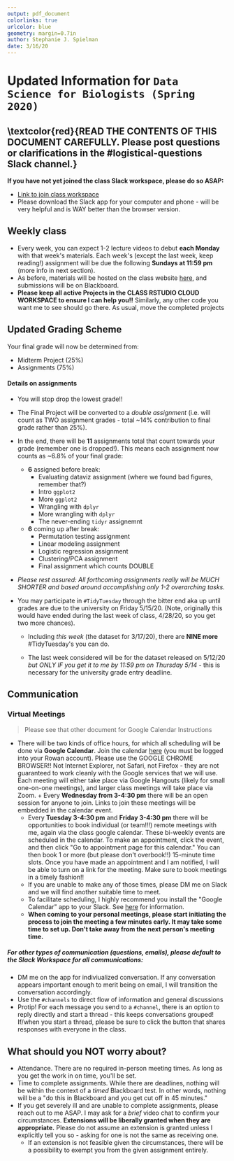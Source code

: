 ```yaml
---
output: pdf_document
colorlinks: true
urlcolor: blue
geometry: margin=0.7in
author: Stephanie J. Spielman
date: 3/16/20
---
```


# Updated Information for `Data Science for Biologists (Spring 2020)`

## \textcolor{red}{READ THE CONTENTS OF THIS DOCUMENT CAREFULLY. Please post questions or clarifications in the \#logistical-questions Slack channel.}


**If you have not yet joined the class Slack workspace, please do so ASAP:**

+ [Link to join class workspace](https://join.slack.com/t/datasci-4-biologists/shared_invite/zt-cja6k48h-Eo2vQjroUrT5sah2i7Di2A)
+ Please download the Slack app for your computer and phone - will be very helpful and is WAY better than the browser version.


## Weekly class

+ Every week, you can expect 1-2 lecture videos to debut **each Monday** with that week's materials. Each week's (except the last week, keep reading!) assignment will be due the following **Sundays at 11:59 pm** (more info in next section). 
+ As before, materials will be hosted on the class website [here](https://spielmanlab.github.io/courses/datascience_for_biologists/), and submissions will be on Blackboard. 
+ **Please keep all active Projects in the CLASS RSTUDIO CLOUD WORKSPACE to ensure I can help you!!** Similarly, any other code you want me to see should go there. As usual, move the completed projects


## Updated Grading Scheme

Your final grade will now be determined from:

+ Midterm Project (25%)
+ Assignments (75%)

#### Details on assignments
+ You will stop drop the lowest grade!!
+ The Final Project will be converted to a _double assignment_ (i.e. will count as TWO assignment grades - total ~14% contribution to final grade rather than 25%).
+ In the end, there will be **11** assignments total that count towards your grade (remember one is dropped!). This means each assignment now counts as ~6.8% of your final grade:
	+ **6** assigned before break:
		+ Evaluating dataviz assignment (where we found bad figures, remember that?) 
		+ Intro `ggplot2`
		+ More `ggplot2`
		+ Wrangling with `dplyr`
		+ More wrangling with `dplyr`
		+ The never-ending `tidyr` assignemnt
	+ **6** coming up after break:
		+ Permutation testing assignment
		+ Linear modeling assignment
		+ Logistic regression assignment
		+ Clustering/PCA assignment
		+ Final assignment which counts DOUBLE
+ *Please rest assured: All forthcoming assignments really will be MUCH SHORTER and based around accomplishing only 1-2 overarching tasks.*   


+ You may participate in `#TidyTuesday` through the bitter end aka up until grades are due to the university on Friday 5/15/20. (Note, originally this would have ended during the last week of class, 4/28/20, so you get two more chances).

	+ Including *this week* (the dataset for 3/17/20), there are **NINE more** #TidyTuesday's you can do. 
	
	+ The last week considered will be for the dataset released on 5/12/20 *but ONLY IF you get it to me by 11:59 pm on Thursday 5/14* - this is necessary for the university grade entry deadline.
	
	

## Communication


### Virtual Meetings

> Please see that other document for Google Calendar Instructions

+ There will be two kinds of office hours, for which all scheduling will be done via **Google Calendar**. Join the calendar [here](https://calendar.google.com/calendar?cid=c3R1ZGVudHMucm93YW4uZWR1X3VwdTZ2Y3BqOWc4bTlra3ZkczhjaGE2bHNrQGdyb3VwLmNhbGVuZGFyLmdvb2dsZS5jb20) (you must be logged into your Rowan account). Please use the GOOGLE CHROME BROWSER!! Not Internet Explorer, not Safari, not Firefox - they are not guaranteed to work cleanly with the Google services that we will use.  Each meeting will either take place via Google Hangouts (likely for small one-on-one meetings), and larger class meetings will take place via Zoom.	+ Every **Wednesday from 3-4:30 pm** there will be an open session for anyone to join. Links to join these meetings will be embedded in the calendar event.
	+ Every **Tuesday 3-4:30 pm** and **Friday 3-4:30 pm** there will be opportunities to book individual (or team!!!) remote meetings with me, again via the class google calendar. These bi-weekly events are scheduled in the calendar. To make an appointment, click the event, and then click "Go to appointment page for this calendar." You can then book 1 or more (but please don't overbook!!) 15-minute time slots. Once you have made an appointment and I am notified, I will be able to turn on a link for the meeting. Make sure to book meetings in a timely fashion!!
	+ If you are unable to make any of those times, please DM me on Slack and we will find another suitable time to meet.
	+ To facilitate scheduling, I highly recommend you install the "Google Calendar" app to your Slack. See [here](https://slack.com/apps/ADZ494LHY-google-calendar?next_id=0) for information.
	+ **When coming to your personal meetings, please start initiating the process to join the meeting a few minutes early. It may take some time to set up. Don't take away from the next person's meeting time.**


##### For other types of communication (questions, emails), please default to the Slack Workspace for all communications:

+ DM me on the app for indiviualized conversation. If any conversation appears important enough to merit being on email, I will transition the conversation accordingly.
+ Use the `#channels` to direct flow of information and general discussions 
+ Protip! For each message you send to a `#channel`, there is an option to reply directly and start a thread - this keeps conversations grouped! If/when you start a thread, please be sure to click the button that shares responses with everyone in the class.


## What should you NOT worry about?

+ Attendance. There are no required in-person meeting times. As long as you get the work in on time, you'll be set.
+ Time to complete assignments. While there are deadlines, nothing will be within the context of a _timed_ Blackboard test. In other words, nothing will be a "do this in Blackboard and you get cut off in 45 minutes."
+ If you get severely ill and are unable to complete assignments, please reach out to me ASAP. I may ask for a _brief_ video chat to confirm your circumstances. **Extensions will be liberally granted when they are appropriate.** Please do not assume an extension is granted unless I explicitly tell you so - asking for one is not the same as receiving one.
	+ If an extension is not feasible given the circumstances, there will be a possibility to exempt you from the given assignment entirely.










